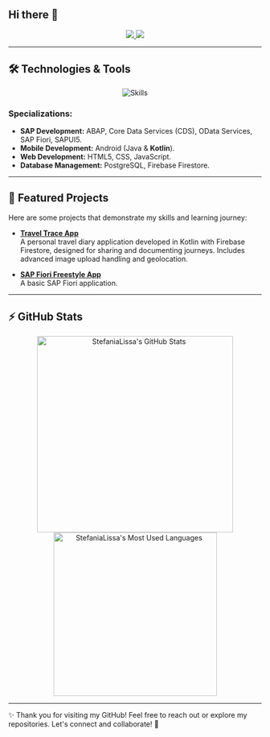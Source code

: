 ## Hi there 👋

<!--
**StefaniaLissa/StefaniaLissa** is a ✨ _special_ ✨ repository because its `README.md` (this file) appears on your GitHub profile.

Here are some ideas to get you started:

- 🔭 I’m currently working on ...
- 🌱 I’m currently learning ...
- 👯 I’m looking to collaborate on ...
- 🤔 I’m looking for help with ...
- 💬 Ask me about ...
- 📫 How to reach me: ...
- 😄 Pronouns: ...
- ⚡ Fun fact: ...
-->

<div align="center">
  <a href="mailto:stefanialissa7@gmail.com">
    <img src="https://img.shields.io/badge/Gmail-333333?style=for-the-badge&logo=gmail&logoColor=red" />
  </a>
  <a href="https://www.linkedin.com/in/stefania-lissa/" target="_blank">
    <img src="https://img.shields.io/badge/LinkedIn-0077B5?style=for-the-badge&logo=linkedin&logoColor=white" />
  </a>
</div>

---

## 🛠️ Technologies & Tools

<p align="center">
  <img src="https://skillicons.dev/icons?i=java,kotlin,html,css,js,git,firebase,figma" alt="Skills" />

### Specializations:
- **SAP Development:** ABAP, Core Data Services (CDS), OData Services, SAP Fiori, SAPUI5.
- **Mobile Development:** Android (Java & **Kotlin**).
- **Web Development:** HTML5, CSS, JavaScript.
- **Database Management:** PostgreSQL, Firebase Firestore.

---

## 🌟 Featured Projects

Here are some projects that demonstrate my skills and learning journey:

- **[Travel Trace App](https://github.com/StefaniaLissa/TravelTrace)**  
  A personal travel diary application developed in Kotlin with Firebase Firestore, designed for sharing and documenting journeys. Includes advanced image upload handling and geolocation.

- **[SAP Fiori Freestyle App](https://github.com/StefaniaLissa/Initial-Fiori-App)**  
  A basic SAP Fiori application.

<!--
- **[Learning Projects](https://github.com/StefaniaLissa/LearningProjects)**  
  A collection of repositories showcasing my progress in SAP, Android, and web technologies.
-->

---

## ⚡️ GitHub Stats

<div align="center">
  <img width="390" src="https://github-readme-stats.vercel.app/api?username=stefanialissa&theme=transparent&count_private=true&show_icons=true&rank_icon=github&locale=en" alt="StefaniaLissa's GitHub Stats" />
  <img width="325" src="https://github-readme-stats.vercel.app/api/top-langs?username=stefanialissa&theme=transparent&layout=donut&hide=css&langs_count=8&border_radius=10&show_icons=true&locale=en" alt="StefaniaLissa's Most Used Languages" />
</div>

---

✨ Thank you for visiting my GitHub! Feel free to reach out or explore my repositories. Let's connect and collaborate! 🚀

